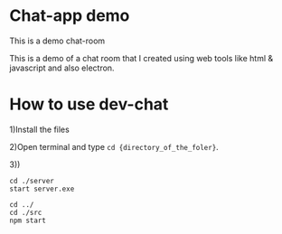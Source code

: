 # Chat-app demo


This is a demo chat-room

This is a demo of a chat room that I created using web tools like html & javascript and also electron. 

# How to use dev-chat

1)Install the files

2)Open terminal and type ```cd {directory_of_the_foler}```.

3))
```
cd ./server
start server.exe

cd ../
cd ./src
npm start
```
